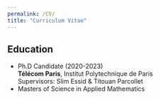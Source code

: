 ```yaml
---
permalink: /CV/
title: "Curriculum Vitae"
---
```

## Education

* Ph.D Candidate (2020-2023)<br />
**Télécom Paris**, Institut Polytechnique de Paris <br />
Supervisors: Slim Essid & Titouan Parcollet
* Masters of Science in Applied Mathematics 
